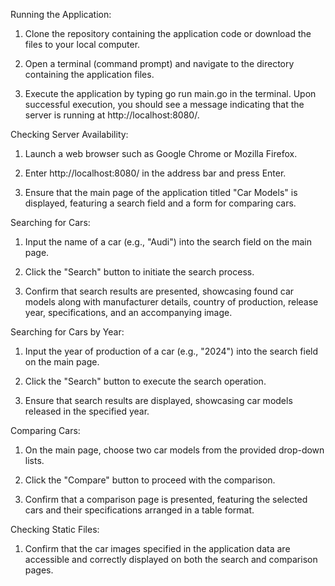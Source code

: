 
Running the Application:

1. Clone the repository containing the application code or download the files to your local computer.

2. Open a terminal (command prompt) and navigate to the directory containing the application files.

3. Execute the application by typing go run main.go in the terminal. Upon successful execution, you should see a message indicating that the server is running at http://localhost:8080/.

Checking Server Availability:

1. Launch a web browser such as Google Chrome or Mozilla Firefox.

2. Enter http://localhost:8080/ in the address bar and press Enter.

3. Ensure that the main page of the application titled "Car Models" is displayed, featuring a search field and a form for comparing cars.

Searching for Cars:

1. Input the name of a car (e.g., "Audi") into the search field on the main page.

2. Click the "Search" button to initiate the search process.

3. Confirm that search results are presented, showcasing found car models along with manufacturer details, country of production, release year, specifications, and an accompanying image.

Searching for Cars by Year:

1. Input the year of production of a car (e.g., "2024") into the search field on the main page.

2. Click the "Search" button to execute the search operation.

3. Ensure that search results are displayed, showcasing car models released in the specified year.

Comparing Cars:

1. On the main page, choose two car models from the provided drop-down lists.

2. Click the "Compare" button to proceed with the comparison.

3. Confirm that a comparison page is presented, featuring the selected cars and their specifications arranged in a table format.

Checking Static Files:

1. Confirm that the car images specified in the application data are accessible and correctly displayed on both the search and comparison pages.